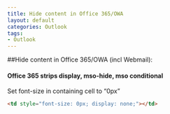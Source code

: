```yaml
---
title: Hide content in Office 365/OWA
layout: default
categories: Outlook
tags: 
- Outlook
---
```


##Hide content in Office 365/OWA (incl Webmail):
#### 	Office 365 strips display, mso-hide, mso conditional

Set font-size in containing cell to “0px”

```html
<td style="font-size: 0px; display: none;"></td>
```